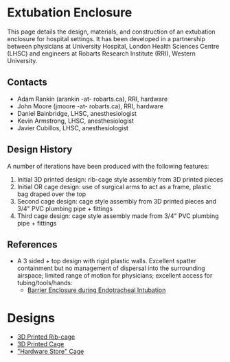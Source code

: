 # Extubation Enclosure

This page details the design, materials, and construction of an extubation enclosure for hospital settings. It has been developed in a partnership between physicians at University Hospital, London Health Sciences Centre (LHSC) and engineers at Robarts Research Institute (RRI), Western University.

## Contacts
- Adam Rankin (arankin -at- robarts.ca), RRI, hardware
- John Moore (jmoore -at- robarts.ca), RRI, hardware
- Daniel Bainbridge, LHSC, anesthesiologist
- Kevin Armstrong, LHSC, anesthesiologist
- Javier Cubillos, LHSC, anesthesiologist

## Design History
A number of iterations have been produced with the following features:
1. Initial 3D printed design: rib-cage style assembly from 3D printed pieces
1. Initial OR cage design: use of surgical arms to act as a frame, plastic bag draped over the top
1. Second cage design: cage style assembly from 3D printed pieces and 3/4" PVC plumbing pipe + fittings
1. Third cage design: cage style assembly made from 3/4" PVC plumbing pipe + fittings

## References
- A 3 sided + top design with rigid plastic walls. Excellent spatter containment but no management of dispersal into the surrounding airspace; limited range of motion for physicians; excellent access for tubing/tools/hands:
  - [Barrier Enclosure during Endotracheal Intubation](https://www.nejm.org/doi/full/10.1056/NEJMc2007589)

# Designs

* [3D Printed Rib-cage](./Designs/Ribcage.md)
* [3D Printed Cage](./Designs/3DCage.md)
* ["Hardware Store" Cage](./Designs/HWCage.md)
